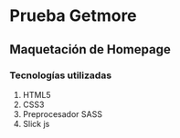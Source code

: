 # Prueba Getmore
## Maquetación de Homepage
### Tecnologías utilizadas
1. HTML5
2. CSS3
3. Preprocesador SASS
4. Slick js
